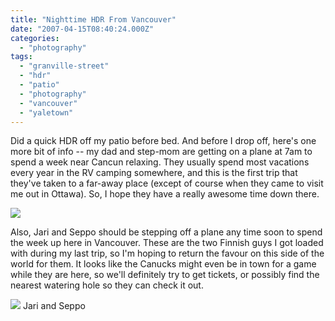 ```yaml
---
title: "Nighttime HDR From Vancouver"
date: "2007-04-15T08:40:24.000Z"
categories: 
  - "photography"
tags: 
  - "granville-street"
  - "hdr"
  - "patio"
  - "photography"
  - "vancouver"
  - "yaletown"
---
```


Did a quick HDR off my patio before bed. And before I drop off, here's one more bit of info -- my dad and step-mom are getting on a plane at 7am to spend a week near Cancun relaxing. They usually spend most vacations every year in the RV camping somewhere, and this is the first trip that they've taken to a far-away place (except of course when they came to visit me out in Ottawa). So, I hope they have a really awesome time down there.

![](http://farm1.static.flickr.com/175/459589711_afaac8db62.jpg?v=0)

Also, Jari and Seppo should be stepping off a plane any time soon to spend the week up here in Vancouver. These are the two Finnish guys I got loaded with during my last trip, so I'm hoping to return the favour on this side of the world for them. It looks like the Canucks might even be in town for a game while they are here, so we'll definitely try to get tickets, or possibly find the nearest watering hole so they can check it out.

![](http://farm1.static.flickr.com/165/429821643_b0758649fb.jpg?v=0) Jari and Seppo
